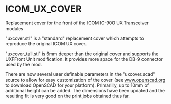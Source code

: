 # ICOM_UX_COVER
Replacement cover for the front of the ICOM IC-900 UX Transceiver modules

"uxcover.stl" is a "standard" replacement cover which attempts to reproduce the original ICOM UX cover.

"uxcover_tall.stl" is 6mm deeper than the original cover and supports the UXFFront Unit modification.
    It provides more space for the DB-9 connector used by the mod.
    
There are now several user definable parameters in the "uxcover.scad" source to allow for easy
    customization of the cover (see www.openscad.org to download OpenSCAD for your platform).
    Primarilly, up to 10mm of additional height can be added.  The dimensions have been updated and
    the resulting fit is very good on the print jobs obtained thus far.
